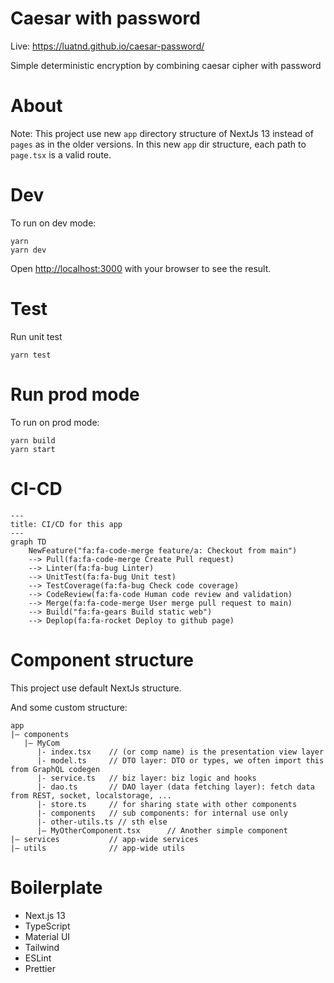 # Caesar with password
Live: https://luatnd.github.io/caesar-password/

Simple deterministic encryption by combining caesar cipher with password


# About
Note: This project use new `app` directory structure of NextJs 13 instead of `pages` as in the older versions.
In this new `app` dir structure, each path to `page.tsx` is a valid route.

# Dev
To run on dev mode:
```
yarn
yarn dev
```
Open [http://localhost:3000](http://localhost:3000) with your browser to see the result.

# Test
Run unit test
```
yarn test
```

# Run prod mode
To run on prod mode:
```
yarn build
yarn start
```

# CI-CD
```mermaid
---
title: CI/CD for this app
---
graph TD
    NewFeature("fa:fa-code-merge feature/a: Checkout from main")
    --> Pull(fa:fa-code-merge Create Pull request)
    --> Linter(fa:fa-bug Linter)
    --> UnitTest(fa:fa-bug Unit test)
    --> TestCoverage(fa:fa-bug Check code coverage)
    --> CodeReview(fa:fa-code Human code review and validation)
    --> Merge(fa:fa-code-merge User merge pull request to main)
    --> Build("fa:fa-gears Build static web")
    --> Deplop(fa:fa-rocket Deploy to github page)
```

# Component structure
This project use default NextJs structure.

And some custom structure:
```
app
|— components
   |— MyCom
      |- index.tsx    // (or comp name) is the presentation view layer
      |- model.ts     // DTO layer: DTO or types, we often import this from GraphQL codegen
      |- service.ts   // biz layer: biz logic and hooks
      |- dao.ts       // DAO layer (data fetching layer): fetch data from REST, socket, localstorage, ...
      |- store.ts     // for sharing state with other components
      |- components   // sub components: for internal use only
      |- other-utils.ts // sth else
      |— MyOtherComponent.tsx      // Another simple component
|— services           // app-wide services
|— utils              // app-wide utils
```

# Boilerplate

- Next.js 13
- TypeScript
- Material UI
- Tailwind
- ESLint
- Prettier
